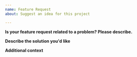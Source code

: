 ```yaml
---
name: Feature Request
about: Suggest an idea for this project

---
```


**Is your feature request related to a problem? Please describe.**


**Describe the solution you'd like**


**Additional context**
